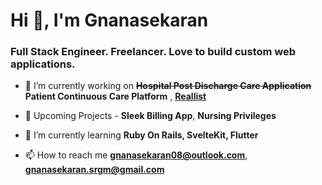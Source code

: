 <h1>Hi 👋, I'm Gnanasekaran</h1>
<h3>Full Stack Engineer. Freelancer. Love to build custom web applications.</h3>


- 🔭 I’m currently working on ~~**Hospital Post Discharge Care Application**~~ **Patient Continuous Care Platform** , **[Reallist](https://reallist.in/)**

- :loudspeaker: Upcoming Projects - **Sleek Billing App**, **Nursing Privileges**

- 🌱 I’m currently learning **Ruby On Rails, SvelteKit, Flutter**

- 📫 How to reach me **gnanasekaran08@outlook.com**, **gnanasekaran.srgm@gmail.com**
